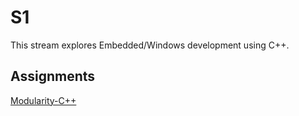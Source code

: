 # S1

This stream explores Embedded/Windows development using C++.

## Assignments

[Modularity-C++](https://classroom.github.com/a/YjkN0Deq)
